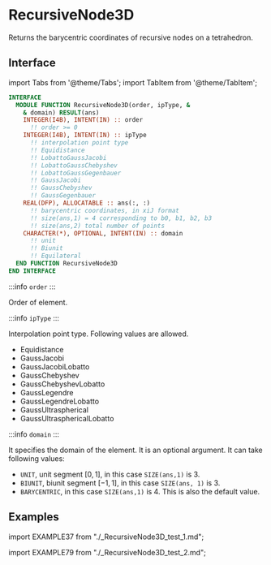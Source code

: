 # RecursiveNode3D

Returns the barycentric coordinates of recursive nodes on a tetrahedron.

## Interface

import Tabs from '@theme/Tabs';
import TabItem from '@theme/TabItem';

```fortran
INTERFACE
  MODULE FUNCTION RecursiveNode3D(order, ipType, &
    & domain) RESULT(ans)
    INTEGER(I4B), INTENT(IN) :: order
      !! order >= 0
    INTEGER(I4B), INTENT(IN) :: ipType
      !! interpolation point type
      !! Equidistance
      !! LobattoGaussJacobi
      !! LobattoGaussChebyshev
      !! LobattoGaussGegenbauer
      !! GaussJacobi
      !! GaussChebyshev
      !! GaussGegenbauer
    REAL(DFP), ALLOCATABLE :: ans(:, :)
      !! barycentric coordinates, in xiJ format
      !! size(ans,1) = 4 corresponding to b0, b1, b2, b3
      !! size(ans,2) total number of points
    CHARACTER(*), OPTIONAL, INTENT(IN) :: domain
      !! unit
      !! Biunit
      !! Equilateral
  END FUNCTION RecursiveNode3D
END INTERFACE
```

:::info `order`
:::

Order of element.

:::info `ipType`
:::

Interpolation point type. Following values are allowed.

- Equidistance
- GaussJacobi
- GaussJacobiLobatto
- GaussChebyshev
- GaussChebyshevLobatto
- GaussLegendre
- GaussLegendreLobatto
- GaussUltraspherical
- GaussUltrasphericalLobatto

:::info `domain`
:::

It specifies the domain of the element. It is an optional argument. It can take following values:

- `UNIT`, unit segment $[0,1]$, in this case `SIZE(ans,1)` is 3.
- `BIUNIT`, biunit segment $[-1,1]$, in this case `SIZE(ans, 1)` is 3.
- `BARYCENTRIC`, in this case `SIZE(ans,1)` is 4. This is also the default value.

## Examples

<Tabs>
<TabItem value="example" label="️܀ Example">

import EXAMPLE37 from "./_RecursiveNode3D_test_1.md";

<EXAMPLE37 />

</TabItem>

<TabItem value="example2" label="Example 2">

import EXAMPLE79 from "./_RecursiveNode3D_test_2.md";

<EXAMPLE79 />

</TabItem>

<TabItem value="close" label="↢ " default>

</TabItem>
</Tabs>
